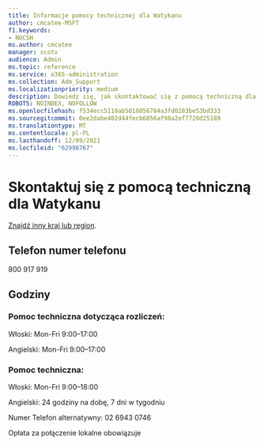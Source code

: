 ```yaml
---
title: Informacje pomocy technicznej dla Watykanu
author: cmcatee-MSFT
f1.keywords:
- NOCSH
ms.author: cmcatee
manager: scotv
audience: Admin
ms.topic: reference
ms.service: o365-administration
ms.collection: Adm_Support
ms.localizationpriority: medium
description: Dowiedz się, jak skontaktować się z pomocą techniczną dla swojego kraju lub regionu.
ROBOTS: NOINDEX, NOFOLLOW
ms.openlocfilehash: f534ecc5110ab5018056784a3fd0283be53bd333
ms.sourcegitcommit: 0ee2dabe402d44fecb6856af98a2ef7720d25189
ms.translationtype: MT
ms.contentlocale: pl-PL
ms.lasthandoff: 12/09/2021
ms.locfileid: "62998767"
---
```

# <a name="contact-support-for-vatican-city"></a>Skontaktuj się z pomocą techniczną dla Watykanu

[Znajdź inny kraj lub region](../get-help-support.md).

## <a name="phone-number"></a>Telefon numer telefonu
800 917 919

## <a name="hours"></a>Godziny
### <a name="billing-support"></a>Pomoc techniczna dotycząca rozliczeń:

Włoski: Mon-Fri 9:00–17:00

Angielski: Mon-Fri 9:00–17:00

### <a name="technical-support"></a>Pomoc techniczna:

Włoski: Mon-Fri 9:00–18:00

Angielski: 24 godziny na dobę, 7 dni w tygodniu

Numer Telefon alternatywny: 02 6943 0746

Opłata za połączenie lokalne obowiązuje
